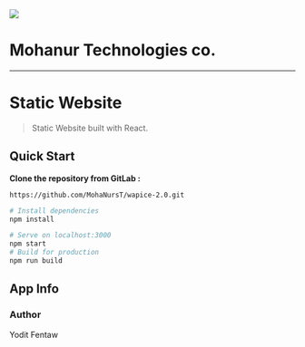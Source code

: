 <img src="https://media-exp1.licdn.com/dms/image/D4D0BAQE1eKBF09wr2A/company-logo_200_200/0/1663327256222?e=1677110400&v=beta&t=A82xLPoWBuo-0WimVUWCKw95G7I4q7c4YiOamSWkiuo">

# Mohanur Technologies co.

---

# Static Website

> Static Website built with React.

## Quick Start

**Clone the repository from GitLab :**

`https://github.com/MohaNursT/wapice-2.0.git`

```bash
# Install dependencies
npm install

# Serve on localhost:3000
npm start
# Build for production
npm run build
```

## App Info

### Author

Yodit Fentaw
